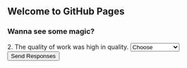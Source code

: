 ## Welcome to GitHub Pages

### Wanna see some magic?

<form id="fs-frm" name="survey-form" accept-charset="utf-8" action="https://formspree.io/f/{form_id}" method="post">
    <label for="timely">2. The quality of work was high in quality.</label>
    <select name="quality" id="quality" required="">
      <option value="Choose" selected="" disabled="">Choose</option>
      <option value="1">Strongly Agree</option>
      <option value="2">Agree</option>
      <option value="3">Neutral</option>
    </select>
  <input type="submit" value="Send Responses">
</form>


